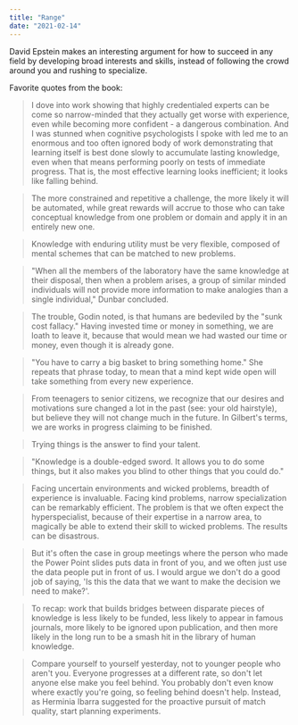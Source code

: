 ```yaml
---
title: "Range"
date: "2021-02-14"
---
```


David Epstein makes an interesting argument for how to succeed in any field by developing broad interests and skills, instead of following the crowd around you and rushing to specialize.

Favorite quotes from the book:

> I dove into work showing that highly credentialed experts can be come so narrow-minded that they actually get worse with experience, even while becoming more confident - a dangerous combination. And I was stunned when cognitive psychologists I spoke with led me to an enormous and too often ignored body of work demonstrating that learning itself is best done slowly to accumulate lasting knowledge, even when that means performing poorly on tests of immediate progress. That is, the most effective learning looks inefficient; it looks like falling behind.

> The more constrained and repetitive a challenge, the more likely it will be automated, while great rewards will accrue to those who can take conceptual knowledge from one problem or domain and apply it in an entirely new one.

> Knowledge with enduring utility must be very flexible, composed of mental schemes that can be matched to new problems.

> "When all the members of the laboratory have the same knowledge at their disposal, then when a problem arises, a group of similar minded individuals will not provide more information to make analogies than a single individual," Dunbar concluded.

> The trouble, Godin noted, is that humans are bedeviled by the "sunk cost fallacy." Having invested time or money in something, we are loath to leave it, because that would mean we had wasted our time or money, even though it is already gone.

> "You have to carry a big basket to bring something home." She repeats that phrase today, to mean that a mind kept wide open will take something from every new experience.

> From teenagers to senior citizens, we recognize that our desires and motivations sure changed a lot in the past (see: your old hairstyle), but believe they will not change much in the future. In Gilbert's terms, we are works in progress claiming to be finished.

> Trying things is the answer to find your talent.

> "Knowledge is a double-edged sword. It allows you to do some things, but it also makes you blind to other things that you could do."

> Facing uncertain environments and wicked problems, breadth of experience is invaluable. Facing kind problems, narrow specialization can be remarkably efficient. The problem is that we often expect the hyperspecialist, because of their expertise in a narrow area, to magically be able to extend their skill to wicked problems. The results can be disastrous.

> But it's often the case in group meetings where the person who made the Power Point slides puts data in front of you, and we often just use the data people put in front of us. I would argue we don't do a good job of saying, 'Is this the data that we want to make the decision we need to make?'.

> To recap: work that builds bridges between disparate pieces of knowledge is less likely to be funded, less likely to appear in famous journals, more likely to be ignored upon publication, and then more likely in the long run to be a smash hit in the library of human knowledge.

> Compare yourself to yourself yesterday, not to younger people who aren't you. Everyone progresses at a different rate, so don't let anyone else make you feel behind. You probably don't even know where exactly you're going, so feeling behind doesn't help. Instead, as Herminia Ibarra suggested for the proactive pursuit of match quality, start planning experiments.
